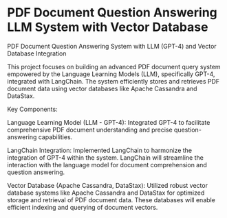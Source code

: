 # PDF Document Question Answering LLM System with Vector Database
 
PDF Document Question Answering System with LLM (GPT-4) and Vector Database Integration

This project focuses on building an advanced PDF document query system empowered by the Language Learning Models (LLM), specifically GPT-4, integrated with LangChain. The system efficiently stores and retrieves PDF document data using vector databases like Apache Cassandra and DataStax.

Key Components:

Language Learning Model (LLM - GPT-4): Integrated GPT-4 to facilitate comprehensive PDF document understanding and precise question-answering capabilities.

LangChain Integration: Implemented LangChain to harmonize the integration of GPT-4 within the system. LangChain will streamline the interaction with the language model for document comprehension and question answering.

Vector Database (Apache Cassandra, DataStax): Utilized robust vector database systems like Apache Cassandra and DataStax for optimized storage and retrieval of PDF document data. These databases will enable efficient indexing and querying of document vectors.
